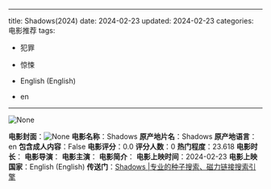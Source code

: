 
---
title: Shadows(2024)
date: 2024-02-23
updated: 2024-02-23
categories: 电影推荐
tags:

- 犯罪
- 惊悚

- English (English)
- en
---

<img src="https://image.tmdb.org/t/p/originalNone" alt="None" title="None">

**电影封面**：<img src="https://image.tmdb.org/t/p/w200None" alt="None" title="None">
**电影名称**：Shadows
**原产地片名**：Shadows
**原产地语言**：en
**包含成人内容**：False
**电影评分**：0.0
**评分人数**：0
**热门程度**：23.618
**电影时长**：
**电影导演**：
**电影主演**：
**电影简介**：
**电影上映时间**：2024-02-23
**电影上映国家**：English (English)
**传送门**：[Shadows |专业的种子搜索、磁力链接搜索引擎](https://movie.amd794.com:2083/?search=Shadows&ordering=&mode=match_phrase&page_size=10&page=1)

